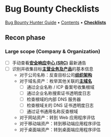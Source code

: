 # Bug Bounty Checklists

[Bug Bounty Hunter Guide](https://app.gitbook.com/o/EOc6S49gNX0wky8nj5si/s/dIwZJMkFd4Zza9vjuuJ7/) • [Contents](table-of-contents.md) • [**Checklists**](pentest-checklists.md)

## Recon phase

### Large scope (Company & Organization)

* [ ] 手动查看[**安全响应中心 (SRC)**](../awesome/src.md) 最新通告
* [ ] 识别并收集目标[**主营业务及产品**](../reconnaissance/organizations.md#business-and-product)的基本信息
  * 对于公司名称：反查目标公司[**组织架构**](../reconnaissance/organizations.md#corporate-structure)
  * 对于域名资产：枚举其他关联的[**主域名**](../reconnaissance/main-domains.md)
    * [ ] 通过企业名称 / ICP 备案号收集根域
    * [ ] 通过企业名称搜索证书透明度日志
    * [ ] 检查根域的内部 DNS 服务器
    * [ ] 检查根域关的 DNS 证书透明度日志
    * [ ] 通过证书通用名称反查根域
  * 对于网站资产：转到 Web 应用程序评估
  * 对于移动端资产：转到移动端应用程序评估
  * 对于桌面端资产：转到桌面端应用程序评估
